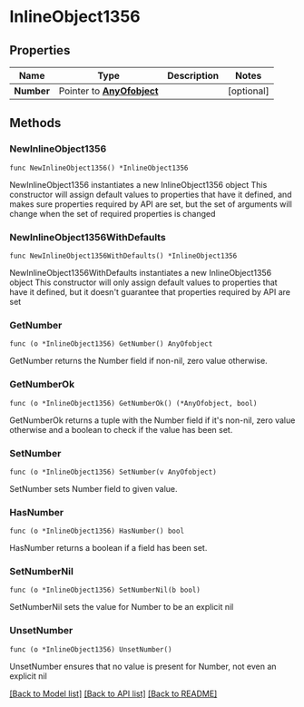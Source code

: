 # InlineObject1356

## Properties

Name | Type | Description | Notes
------------ | ------------- | ------------- | -------------
**Number** | Pointer to [**AnyOfobject**](anyOf&lt;object&gt;.md) |  | [optional] 

## Methods

### NewInlineObject1356

`func NewInlineObject1356() *InlineObject1356`

NewInlineObject1356 instantiates a new InlineObject1356 object
This constructor will assign default values to properties that have it defined,
and makes sure properties required by API are set, but the set of arguments
will change when the set of required properties is changed

### NewInlineObject1356WithDefaults

`func NewInlineObject1356WithDefaults() *InlineObject1356`

NewInlineObject1356WithDefaults instantiates a new InlineObject1356 object
This constructor will only assign default values to properties that have it defined,
but it doesn't guarantee that properties required by API are set

### GetNumber

`func (o *InlineObject1356) GetNumber() AnyOfobject`

GetNumber returns the Number field if non-nil, zero value otherwise.

### GetNumberOk

`func (o *InlineObject1356) GetNumberOk() (*AnyOfobject, bool)`

GetNumberOk returns a tuple with the Number field if it's non-nil, zero value otherwise
and a boolean to check if the value has been set.

### SetNumber

`func (o *InlineObject1356) SetNumber(v AnyOfobject)`

SetNumber sets Number field to given value.

### HasNumber

`func (o *InlineObject1356) HasNumber() bool`

HasNumber returns a boolean if a field has been set.

### SetNumberNil

`func (o *InlineObject1356) SetNumberNil(b bool)`

 SetNumberNil sets the value for Number to be an explicit nil

### UnsetNumber
`func (o *InlineObject1356) UnsetNumber()`

UnsetNumber ensures that no value is present for Number, not even an explicit nil

[[Back to Model list]](../README.md#documentation-for-models) [[Back to API list]](../README.md#documentation-for-api-endpoints) [[Back to README]](../README.md)


